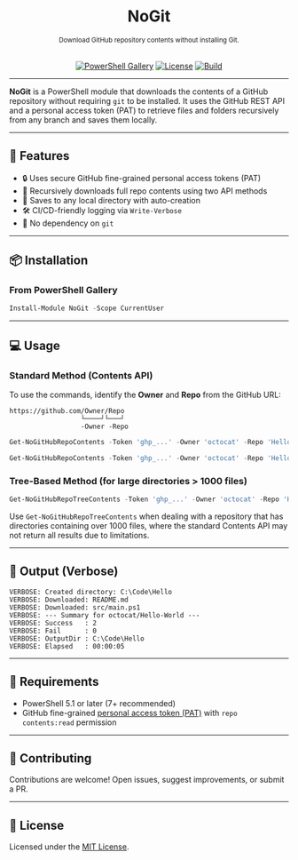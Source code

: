 <h1 align="center">NoGit</h1>
<div align="center">
<sub>Download GitHub repository contents without installing Git.</sub>
<br /><br />

[![PowerShell Gallery](https://img.shields.io/powershellgallery/v/NoGit?label=Gallery)](https://www.powershellgallery.com/packages/NoGit)
[![License](https://img.shields.io/github/license/kevinblumenfeld/NoGit)](LICENSE)
[![Build](https://github.com/kevinblumenfeld/NoGit/actions/workflows/ci.yml/badge.svg)](https://github.com/kevinblumenfeld/NoGit/actions)

</div>

---

**NoGit** is a PowerShell module that downloads the contents of a GitHub repository without requiring `git` to be installed. It uses the GitHub REST API and a personal access token (PAT) to retrieve files and folders recursively from any branch and saves them locally.

---

## 🚀 Features

- 🔒 Uses secure GitHub fine-grained personal access tokens (PAT)
- 📂 Recursively downloads full repo contents using two API methods
- 📁 Saves to any local directory with auto-creation
- 🛠️ CI/CD-friendly logging via `Write-Verbose`
- 🚫 No dependency on `git`

---

## 📦 Installation

### From PowerShell Gallery

```powershell
Install-Module NoGit -Scope CurrentUser
```

---

## 💻 Usage

### Standard Method (Contents API)

To use the commands, identify the **Owner** and **Repo** from the GitHub URL:

```
https://github.com/Owner/Repo
                  └────┘└───┘
                  -Owner -Repo
```

```powershell
Get-NoGitHubRepoContents -Token 'ghp_...' -Owner 'octocat' -Repo 'Hello-World' -TargetDir 'C:\Temp\Hello-World'
```

```powershell
Get-NoGitHubRepoContents -Token 'ghp_...' -Owner 'octocat' -Repo 'Hello-World' -TargetDir 'C:\Temp\Hello-World' -Verbose
```

### Tree-Based Method (for large directories > 1000 files)

```powershell
Get-NoGitHubRepoTreeContents -Token 'ghp_...' -Owner 'octocat' -Repo 'Hello-World' -TargetDir 'C:\Temp\Hello-World' -Verbose
```

Use `Get-NoGitHubRepoTreeContents` when dealing with a repository that has directories containing over 1000 files, where the standard Contents API may not return all results due to limitations.

---

## 🧪 Output (Verbose)

```
VERBOSE: Created directory: C:\Code\Hello
VERBOSE: Downloaded: README.md
VERBOSE: Downloaded: src/main.ps1
VERBOSE: --- Summary for octocat/Hello-World ---
VERBOSE: Success   : 2
VERBOSE: Fail      : 0
VERBOSE: OutputDir : C:\Code\Hello
VERBOSE: Elapsed   : 00:00:05
```

---

## 🔐 Requirements

- PowerShell 5.1 or later (7+ recommended)
- GitHub fine-grained [personal access token (PAT)](https://github.com/settings/tokens) with `repo contents:read` permission

---

## 🤝 Contributing

Contributions are welcome! Open issues, suggest improvements, or submit a PR.

---

## 📄 License

Licensed under the [MIT License](LICENSE).

